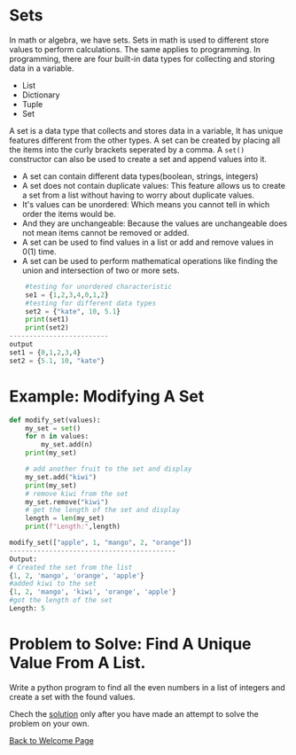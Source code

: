 # Sets
In math or algebra, we have sets. Sets in math is used to different store values to perform calculations. The same applies to programming. In programming, there are four built-in data types for collecting and storing data in a variable.
- List
- Dictionary
- Tuple
- Set

A set is a data type that collects and stores data in a variable, It has unique features different from the other types. A set can be created by placing all the items into the curly brackets seperated by a comma. A `set()` constructor can also be used to create a set and append values into it.

- A set can contain different data types(boolean, strings, integers)
- A set does not contain duplicate values: This feature allows us to create a set from a list without having to worry about duplicate values.  
- It's values can be unordered: Which means you cannot tell in which order the items would be.
- And they are unchangeable: Because the values are unchangeable does not mean items cannot be removed or added.
- A set can be used to find values in a list or add and remove values in 0(1) time.
- A set can be used to perform mathematical operations like finding the union and intersection of two or more sets.

```python
    #testing for unordered characteristic
    se1 = {1,2,3,4,0,1,2}
    #testing for different data types
    set2 = {"kate", 10, 5.1}
    print(set1)
    print(set2)
-------------------------
output
set1 = {0,1,2,3,4}
set2 = {5.1, 10, "kate"}
```


# Example: Modifying A Set
```python
def modify_set(values):
    my_set = set()
    for n in values:
        my_set.add(n)
    print(my_set)

    # add another fruit to the set and display
    my_set.add("kiwi")
    print(my_set)
    # remove kiwi from the set
    my_set.remove("kiwi")
    # get the length of the set and display
    length = len(my_set)
    print(f"Length:",length)

modify_set(["apple", 1, "mango", 2, "orange"])
------------------------------------------
Output:
# Created the set from the list
{1, 2, 'mango', 'orange', 'apple'}
#added kiwi to the set
{1, 2, 'mango', 'kiwi', 'orange', 'apple'}
#got the length of the set
Length: 5

```

# Problem to Solve: Find A Unique Value From A List.

Write a python program to find all the even numbers in a list of integers and create a set with the found values. 

Chech the [solution](1-solution.py) only after you have made an attempt to solve the problem on your own.

[Back to Welcome Page](welcome.md)
